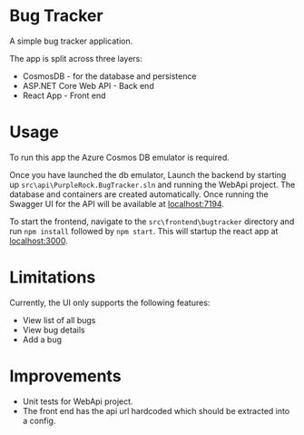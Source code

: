 # Bug Tracker

A simple bug tracker application.

The app is split across three layers:

- CosmosDB - for the database and persistence
- ASP.NET Core Web API - Back end
- React App - Front end

# Usage

To run this app the Azure Cosmos DB emulator is required.

Once you have launched the db emulator, Launch the backend by starting up `src\api\PurpleRock.BugTracker.sln` and running the WebApi project. The database and containers are created automatically. Once running the Swagger UI for the API will be available at [localhost:7194](https://localhost:7194/index.html).

To start the frontend, navigate to the `src\frontend\bugtracker` directory and run `npm install` followed by `npm start`. This will startup the react app at [localhost:3000](http://localhost:3000/).

# Limitations
Currently, the UI only supports the following features:

- View list of all bugs
- View bug details
- Add a bug

# Improvements
- Unit tests for WebApi project.
- The front end has the api url hardcoded which should be extracted into a config.
